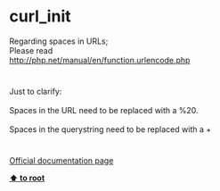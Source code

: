 # curl_init




<div class="phpcode"><span class="html">
Regarding spaces in URLs;<br>Please read<br><a href="http://php.net/manual/en/function.urlencode.php" rel="nofollow" target="_blank">http://php.net/manual/en/function.urlencode.php</a></span>
</div>
  

#


<div class="phpcode"><span class="html">
Just to clarify:<br><br>Spaces in the URL need to be replaced with a %20.<br><br>Spaces in the querystring need to be replaced with a +</span>
</div>
  

#

[Official documentation page](https://www.php.net/manual/en/function.curl-init.php)

**[⬆ to root](/)**